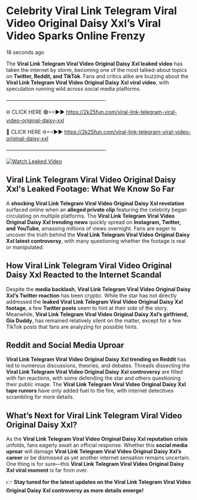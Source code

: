 # Celebrity Viral Link Telegram Viral Video Original Daisy Xxl’s Viral Video Sparks Online Frenzy

18 seconds ago

The **Viral Link Telegram Viral Video Original Daisy Xxl leaked video** has taken the internet by storm, becoming one of the most talked-about topics on **Twitter, Reddit, and TikTok**. Fans and critics alike are buzzing about the **Viral Link Telegram Viral Video Original Daisy Xxl viral video**, with speculation running wild across social media platforms.

———————————————————-

🌐 CLICK HERE 🟢==►► https://2k25fun.com/viral-link-telegram-viral-video-original-daisy-xxl

🔴 CLICK HERE 🌐==►► https://2k25fun.com/viral-link-telegram-viral-video-original-daisy-xxl

———————————————————-

[![Watch Leaked Video](https://miro.medium.com/v2/resize:fit:828/format:webp/1*cilzJN44JGOrTw9NJCrNHA.gif "Watch Leaked Video")](https://2k25fun.com/viral-link-telegram-viral-video-original-daisy-xxl)

## **Viral Link Telegram Viral Video Original Daisy Xxl's Leaked Footage: What We Know So Far**  
A **shocking Viral Link Telegram Viral Video Original Daisy Xxl revelation** surfaced online when an **alleged private clip** featuring the celebrity began circulating on multiple platforms. The **Viral Link Telegram Viral Video Original Daisy Xxl trending news** quickly spread on **Instagram, Twitter, and YouTube**, amassing millions of views overnight. Fans are eager to uncover the truth behind the **Viral Link Telegram Viral Video Original Daisy Xxl latest controversy**, with many questioning whether the footage is real or manipulated.  

## **How Viral Link Telegram Viral Video Original Daisy Xxl Reacted to the Internet Scandal**  
Despite the **media backlash**, **Viral Link Telegram Viral Video Original Daisy Xxl’s Twitter reaction** has been cryptic. While the star has not directly addressed the **leaked Viral Link Telegram Viral Video Original Daisy Xxl footage**, a few **Twitter posts** seem to hint at their side of the story. Meanwhile, **Viral Link Telegram Viral Video Original Daisy Xxl’s girlfriend, Gia Duddy**, has remained relatively silent on the matter, except for a few TikTok posts that fans are analyzing for possible hints.  

## **Reddit and Social Media Uproar**  
**Viral Link Telegram Viral Video Original Daisy Xxl trending on Reddit** has led to numerous discussions, theories, and debates. Threads dissecting the **Viral Link Telegram Viral Video Original Daisy Xxl controversy** are filled with fan reactions, with some defending the star and others questioning their public image. The **Viral Link Telegram Viral Video Original Daisy Xxl tape rumors** have only added fuel to the fire, with internet detectives scrambling for more details.  

## **What’s Next for Viral Link Telegram Viral Video Original Daisy Xxl?**  
As the **Viral Link Telegram Viral Video Original Daisy Xxl reputation crisis** unfolds, fans eagerly await an official response. Whether this **social media uproar** will damage **Viral Link Telegram Viral Video Original Daisy Xxl’s career** or be dismissed as yet another internet sensation remains uncertain. One thing is for sure—this **Viral Link Telegram Viral Video Original Daisy Xxl viral moment** is far from over.  

👉 **Stay tuned for the latest updates on the Viral Link Telegram Viral Video Original Daisy Xxl controversy as more details emerge!**  